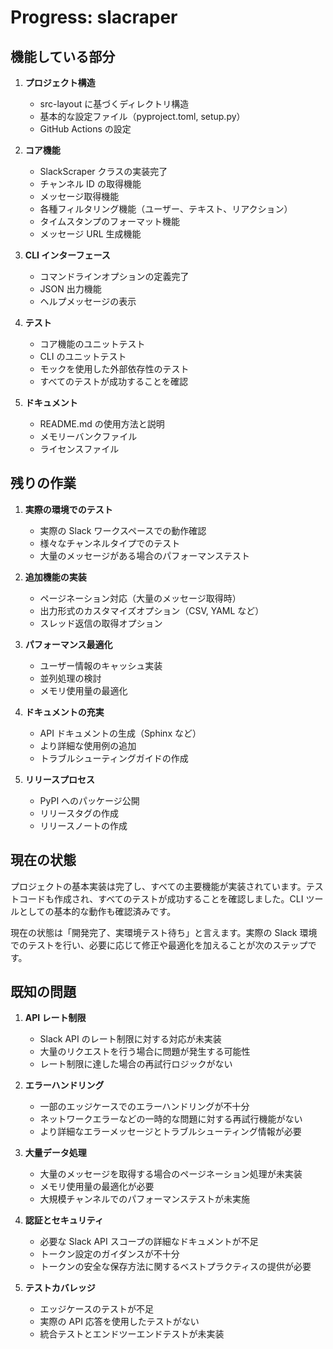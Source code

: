 # Progress: slacraper

## 機能している部分

1. **プロジェクト構造**

   - src-layout に基づくディレクトリ構造
   - 基本的な設定ファイル（pyproject.toml, setup.py）
   - GitHub Actions の設定

2. **コア機能**

   - SlackScraper クラスの実装完了
   - チャンネル ID の取得機能
   - メッセージ取得機能
   - 各種フィルタリング機能（ユーザー、テキスト、リアクション）
   - タイムスタンプのフォーマット機能
   - メッセージ URL 生成機能

3. **CLI インターフェース**

   - コマンドラインオプションの定義完了
   - JSON 出力機能
   - ヘルプメッセージの表示

4. **テスト**

   - コア機能のユニットテスト
   - CLI のユニットテスト
   - モックを使用した外部依存性のテスト
   - すべてのテストが成功することを確認

5. **ドキュメント**
   - README.md の使用方法と説明
   - メモリーバンクファイル
   - ライセンスファイル

## 残りの作業

1. **実際の環境でのテスト**

   - 実際の Slack ワークスペースでの動作確認
   - 様々なチャンネルタイプでのテスト
   - 大量のメッセージがある場合のパフォーマンステスト

2. **追加機能の実装**

   - ページネーション対応（大量のメッセージ取得時）
   - 出力形式のカスタマイズオプション（CSV, YAML など）
   - スレッド返信の取得オプション

3. **パフォーマンス最適化**

   - ユーザー情報のキャッシュ実装
   - 並列処理の検討
   - メモリ使用量の最適化

4. **ドキュメントの充実**

   - API ドキュメントの生成（Sphinx など）
   - より詳細な使用例の追加
   - トラブルシューティングガイドの作成

5. **リリースプロセス**
   - PyPI へのパッケージ公開
   - リリースタグの作成
   - リリースノートの作成

## 現在の状態

プロジェクトの基本実装は完了し、すべての主要機能が実装されています。テストコードも作成され、すべてのテストが成功することを確認しました。CLI ツールとしての基本的な動作も確認済みです。

現在の状態は「開発完了、実環境テスト待ち」と言えます。実際の Slack 環境でのテストを行い、必要に応じて修正や最適化を加えることが次のステップです。

## 既知の問題

1. **API レート制限**

   - Slack API のレート制限に対する対応が未実装
   - 大量のリクエストを行う場合に問題が発生する可能性
   - レート制限に達した場合の再試行ロジックがない

2. **エラーハンドリング**

   - 一部のエッジケースでのエラーハンドリングが不十分
   - ネットワークエラーなどの一時的な問題に対する再試行機能がない
   - より詳細なエラーメッセージとトラブルシューティング情報が必要

3. **大量データ処理**

   - 大量のメッセージを取得する場合のページネーション処理が未実装
   - メモリ使用量の最適化が必要
   - 大規模チャンネルでのパフォーマンステストが未実施

4. **認証とセキュリティ**

   - 必要な Slack API スコープの詳細なドキュメントが不足
   - トークン設定のガイダンスが不十分
   - トークンの安全な保存方法に関するベストプラクティスの提供が必要

5. **テストカバレッジ**
   - エッジケースのテストが不足
   - 実際の API 応答を使用したテストがない
   - 統合テストとエンドツーエンドテストが未実装
